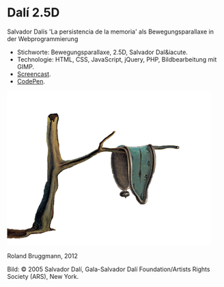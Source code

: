 # Dal&iacute; 2.5D
Salvador Dal&iacute;s 'La persistencia de la memoria' als Bewegungsparallaxe in der Webprogrammierung

- Stichworte: Bewegungsparallaxe, 2.5D, Salvador Dal&iacute.
- Technologie: HTML, CSS, JavaScript, jQuery, PHP, Bildbearbeitung mit GIMP.
- [Screencast](https://youtu.be/Vm-TyU2OPn4).
- [CodePen](https://codepen.io/brugr9/full/QZObWe/).

![Persistencia tree](images/persistencia_baum.png "Persistencia tree")

Roland Bruggmann, 2012

Bild: © 2005 Salvador Dalí, Gala-Salvador Dalí Foundation/Artists Rights Society (ARS), New York.
